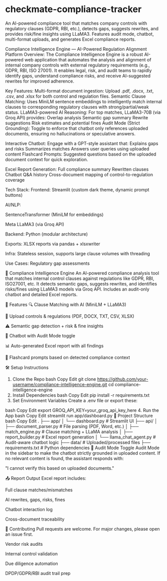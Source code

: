 # checkmate-compliance-tracker
An AI-powered compliance tool that matches company controls with regulatory clauses (GDPR, RBI, etc.), detects gaps, suggests rewrites, and provides risk/fine insights using LLaMA3. Features audit mode, chatbot, multi-format uploads, and generates Excel compliance reports. 

Compliance Intelligence Engine — AI-Powered Regulation Alignment Platform
Overview:
The Compliance Intelligence Engine is a robust AI-powered web application that automates the analysis and alignment of internal company controls with external regulatory requirements (e.g., GDPR, RBI, ISO 27001). It enables legal, risk, and audit teams to rapidly identify gaps, understand compliance risks, and receive AI-suggested rewrites for improved adherence.

Key Features:
Multi-format document ingestion: Upload .pdf, .docx, .txt, .csv, and .xlsx for both control and regulation files.
Semantic Clause Matching: Uses MiniLM sentence embeddings to intelligently match internal clauses to corresponding regulatory clauses with strong/partial/weak status.
LLaMA3-powered AI Reasoning: For top matches, LLaMA3-70B (via Groq API) provides:
Overlap analysis
Semantic gap summary
Rewrite suggestions
Risk estimates and potential fines
Audit Mode (Strict Grounding): Toggle to enforce that chatbot only references uploaded documents, ensuring no hallucinations or speculative answers.

Interactive Chatbot: Engage with a GPT-style assistant that:
Explains gaps and risks
Summarizes matches
Answers user queries using uploaded content
Flashcard Prompts: Suggested questions based on the uploaded document context for quick exploration.

Excel Report Generation:
Full compliance summary
Rewritten clauses
Chatbot Q&A history
Cross-document mapping of control-to-regulation coverage

Tech Stack:
Frontend: Streamlit (custom dark theme, dynamic prompt buttons)

AI/NLP:

SentenceTransformer (MiniLM for embeddings)

Meta LLaMA3 (via Groq API)

Backend: Python (modular architecture)

Exports: XLSX reports via pandas + xlsxwriter

Infra: Stateless session, supports large clause volumes with threading

Use Cases:
Regulatory gap assessments



🧠 Compliance Intelligence Engine
An AI-powered compliance analysis tool that matches internal control clauses against regulations like GDPR, RBI, ISO27001, etc. It detects semantic gaps, suggests rewrites, and identifies risks/fines using LLaMA3 models via Groq API. Includes an audit-only chatbot and detailed Excel reports.

🚀 Features
🔍 Clause Matching with AI (MiniLM + LLaMA3)

📂 Upload controls & regulations (PDF, DOCX, TXT, CSV, XLSX)

⚠️ Semantic gap detection + risk & fine insights

🤖 Chatbot with Audit Mode toggle

📊 Auto-generated Excel report with all findings

🧠 Flashcard prompts based on detected compliance context

🛠️ Setup Instructions
1. Clone the Repo
bash
Copy
Edit
git clone https://github.com/your-username/compliance-intelligence-engine.git
cd compliance-intelligence-engine
2. Install Dependencies
bash
Copy
Edit
pip install -r requirements.txt
3. Set Environment Variables
Create a .env file or export these:

bash
Copy
Edit
export GROQ_API_KEY=your_groq_api_key_here
4. Run the App
bash
Copy
Edit
streamlit run app/dashboard.py
📁 Project Structure
bash
Copy
Edit
.
├── app/
│   └── dashboard.py             # Streamlit UI
├── api/
│   ├── document_parser.py       # File parsing (PDF, Word, etc.)
│   ├── match_engine.py          # Clause matching + LLaMA analysis
│   ├── report_builder.py        # Excel report generation
│   └── llama_chat_agent.py      # Audit-aware chatbot logic
├── data/                        # Uploaded/processed files
├── requirements.txt             # Python dependencies
🔐 Audit Mode
Toggle Audit Mode in the sidebar to make the chatbot strictly grounded in uploaded content. If no relevant content is found, the assistant responds with:

"I cannot verify this based on uploaded documents."

📤 Report Output
Excel report includes:

Full clause matches/mismatches

AI rewrites, gaps, risks, fines

Chatbot interaction log

Cross-document traceability

🤝 Contributing
Pull requests are welcome. For major changes, please open an issue first.

Vendor risk audits

Internal control validation

Due diligence automation

DPDP/GDPR/RBI audit trail prep
